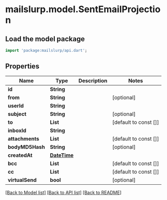# mailslurp.model.SentEmailProjection

## Load the model package
```dart
import 'package:mailslurp/api.dart';
```

## Properties
Name | Type | Description | Notes
------------ | ------------- | ------------- | -------------
**id** | **String** |  | 
**from** | **String** |  | [optional] 
**userId** | **String** |  | 
**subject** | **String** |  | [optional] 
**to** | **List<String>** |  | [default to const []]
**inboxId** | **String** |  | 
**attachments** | **List<String>** |  | [default to const []]
**bodyMD5Hash** | **String** |  | [optional] 
**createdAt** | [**DateTime**](DateTime) |  | 
**bcc** | **List<String>** |  | [default to const []]
**cc** | **List<String>** |  | [default to const []]
**virtualSend** | **bool** |  | [optional] 

[[Back to Model list]](../README#documentation-for-models) [[Back to API list]](../README#documentation-for-api-endpoints) [[Back to README]](../README)


